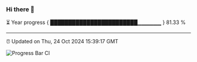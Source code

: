 ### Hi there 👋

⏳ Year progress { ████████████████████████▁▁▁▁▁▁ } 81.33 %

---

⏰ Updated on Thu, 24 Oct 2024 15:39:17 GMT

![Progress Bar CI](https://github.com/IshwaranRudhara/GIT-ACTION/workflows/Progress%20Bar%20CI/badge.svg)
